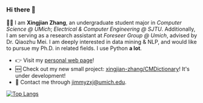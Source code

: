 ### Hi there 👋

🏄‍♂️ I am **Xingjian Zhang**, an undergraduate student major in _Computer Science @ UMich_; _Electrical & Computer Engineering @ SJTU_. Additionally, I am serving as a research assistant at _Foreseer Group @ Umich_, advised by Dr. Qiaozhu Mei. I am deeply interested in data mining & NLP, and would like to pursue my Ph.D. in related fields. I use Python **a lot**.

- 👉 Visit my [personal web page](https://xingjian-zhang.github.io/about/)!
- 🆕 Check out my new small project: [xingjian-zhang/CMDictionary](https://github.com/xingjian-zhang/CMDictionary)! It's under development!
- 📧 Contact me through <jimmyzxj@umich.edu>.

[![Top Langs](https://github-readme-stats.vercel.app/api/top-langs/?username=xingjian-zhang&theme=dracula&layout=compact)](https://github.com/anuraghazra/github-readme-stats)

